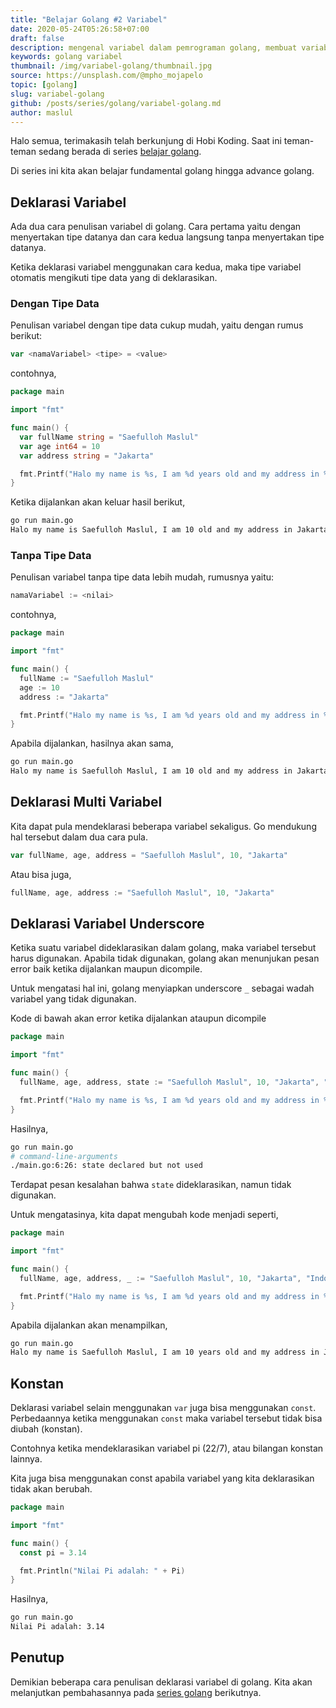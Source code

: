 ```yaml
---
title: "Belajar Golang #2 Variabel"
date: 2020-05-24T05:26:58+07:00
draft: false
description: mengenal variabel dalam pemrograman golang, membuat variabel di golang, deklarasi variabel di golang, how to make variable in golang, create variable in golang with two way
keywords: golang variabel
thumbnail: /img/variabel-golang/thumbnail.jpg
source: https://unsplash.com/@mpho_mojapelo
topic: [golang]
slug: variabel-golang
github: /posts/series/golang/variabel-golang.md
author: maslul
---
```


Halo semua, terimakasih telah berkunjung di Hobi Koding. Saat ini teman-teman sedang berada di series [belajar golang](https://hobikoding.com/series/golang/).

Di series ini kita akan belajar fundamental golang hingga advance golang.

## Deklarasi Variabel

Ada dua cara penulisan variabel di golang. Cara pertama yaitu dengan menyertakan tipe datanya dan cara kedua langsung tanpa menyertakan tipe datanya.

Ketika deklarasi variabel menggunakan cara kedua, maka tipe variabel otomatis mengikuti tipe data yang di deklarasikan.

### Dengan Tipe Data

Penulisan variabel dengan tipe data cukup mudah, yaitu dengan rumus berikut:

```go
var <namaVariabel> <tipe> = <value>
```

contohnya,

```go
package main

import "fmt"

func main() {
  var fullName string = "Saefulloh Maslul"
  var age int64 = 10
  var address string = "Jakarta"

  fmt.Printf("Halo my name is %s, I am %d years old and my address in %s\n", fullName, age, address)
}
```

Ketika dijalankan akan keluar hasil berikut,

```bash
go run main.go
Halo my name is Saefulloh Maslul, I am 10 old and my address in Jakarta
```

### Tanpa Tipe Data

Penulisan variabel tanpa tipe data lebih mudah, rumusnya yaitu:

```go
namaVariabel := <nilai>
```

contohnya,

```go
package main

import "fmt"

func main() {
  fullName := "Saefulloh Maslul"
  age := 10
  address := "Jakarta"

  fmt.Printf("Halo my name is %s, I am %d years old and my address in %s\n", fullName, age, address)
}
```

Apabila dijalankan, hasilnya akan sama,

```bash
go run main.go
Halo my name is Saefulloh Maslul, I am 10 old and my address in Jakarta
```

## Deklarasi Multi Variabel

Kita dapat pula mendeklarasi beberapa variabel sekaligus. Go mendukung hal tersebut dalam dua cara pula.

```go
var fullName, age, address = "Saefulloh Maslul", 10, "Jakarta"
```

Atau bisa juga,

```go
fullName, age, address := "Saefulloh Maslul", 10, "Jakarta"
```

## Deklarasi Variabel Underscore

Ketika suatu variabel dideklarasikan dalam golang, maka variabel tersebut harus digunakan. Apabila tidak digunakan, golang akan menunjukan pesan error baik ketika dijalankan maupun dicompile.

Untuk mengatasi hal ini, golang menyiapkan underscore `_` sebagai wadah variabel yang tidak digunakan.

Kode di bawah akan error ketika dijalankan ataupun dicompile

```go
package main

import "fmt"

func main() {
  fullName, age, address, state := "Saefulloh Maslul", 10, "Jakarta", "Indonesia"

  fmt.Printf("Halo my name is %s, I am %d years old and my address in %s\n", fullName, age, address)
}
```

Hasilnya,

```bash
go run main.go
# command-line-arguments
./main.go:6:26: state declared but not used
```

Terdapat pesan kesalahan bahwa `state` dideklarasikan, namun tidak digunakan.

Untuk mengatasinya, kita dapat mengubah kode menjadi seperti,

```go
package main

import "fmt"

func main() {
  fullName, age, address, _ := "Saefulloh Maslul", 10, "Jakarta", "Indonesia"

  fmt.Printf("Halo my name is %s, I am %d years old and my address in %s\n", fullName, age, address)
}
```

Apabila dijalankan akan menampilkan,

```bash
go run main.go
Halo my name is Saefulloh Maslul, I am 10 years old and my address in Jakarta
```

## Konstan

Deklarasi variabel selain menggunakan `var` juga bisa menggunakan `const`. Perbedaannya ketika menggunakan `const` maka variabel tersebut tidak bisa diubah (konstan).

Contohnya ketika mendeklarasikan variabel pi (22/7), atau bilangan konstan lainnya.

Kita juga bisa menggunakan const apabila variabel yang kita deklarasikan tidak akan berubah.

```go
package main

import "fmt"

func main() {
  const pi = 3.14

  fmt.Println("Nilai Pi adalah: " + Pi)
}
```

Hasilnya,

```bash
go run main.go
Nilai Pi adalah: 3.14
```

## Penutup

Demikian beberapa cara penulisan deklarasi variabel di golang. Kita akan melanjutkan pembahasannya pada [series golang](https://hobikoding.com/series/golang/) berikutnya.
